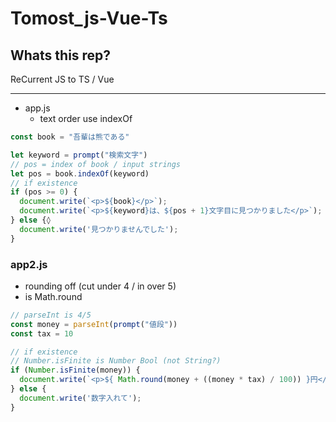# Tomost_js-Vue-Ts

## Whats this rep?
ReCurrent JS to TS / Vue

---

- app.js
  - text order use indexOf

```js
const book = "吾輩は熊である"

let keyword = prompt("検索文字")
// pos = index of book / input strings
let pos = book.indexOf(keyword)
// if existence
if (pos >= 0) {
  document.write(`<p>${book}</p>`);
  document.write(`<p>${keyword}は、${pos + 1}文字目に見つかりました</p>`);
} else {◊
  document.write('見つかりませんでした');
}
```

### app2.js
- rounding off (cut under 4 / in over 5)
 - is Math.round

```js
// parseInt is 4/5
const money = parseInt(prompt("値段"))
const tax = 10

// if existence
// Number.isFinite is Number Bool (not String?)
if (Number.isFinite(money)) {
  document.write(`<p>${ Math.round(money + ((money * tax) / 100)) }円</p>`);
} else {
  document.write('数字入れて');
}
```
